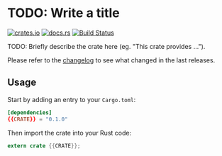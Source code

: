 # TODO: Write a title

[![crates.io](https://img.shields.io/crates/v/{{CRATE}}.svg)](https://crates.io/crates/{{CRATE}})
[![docs.rs](https://docs.rs/{{CRATE}}/badge.svg)](https://docs.rs/{{CRATE}}/)
[![Build Status](https://travis-ci.org/{{GH-REPO-SLUG}}.svg?branch=master)](https://travis-ci.org/{{GH-REPO-SLUG}})

TODO: Briefly describe the crate here (eg. "This crate provides ...").

Please refer to the [changelog](CHANGELOG.md) to see what changed in the last
releases.

## Usage

Start by adding an entry to your `Cargo.toml`:

```toml
[dependencies]
{{CRATE}} = "0.1.0"
```

Then import the crate into your Rust code:

```rust
extern crate {{CRATE}};
```
